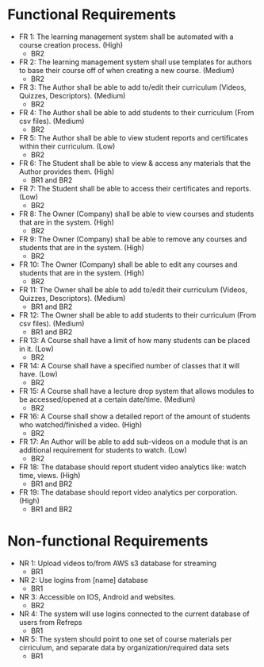 # Functional Requirements
- FR 1: The learning management system shall be automated with a course creation process. (High)
  - BR2 
- FR 2: The learning management system shall use templates for authors to base their course off of when creating a new course. (Medium)
  - BR2
- FR 3: The Author shall be able to add to/edit their curriculum (Videos, Quizzes, Descriptors). (Medium)
  - BR2
- FR 4: The Author shall be able to add students to their curriculum (From csv files). (Medium)
  - BR2
- FR 5: The Author shall be able to view student reports and certificates within their curriculum. (Low)
  - BR2
- FR 6: The Student shall be able to view & access any materials that the Author provides them. (High)
  - BR1 and BR2
- FR 7: The Student shall be able to access their certificates and reports. (Low)
  - BR2
- FR 8: The Owner (Company) shall be able to view courses and students that are in the system. (High)
  - BR2
- FR 9: The Owner (Company) shall be able to remove any courses and students that are in the system. (High)
  - BR2
- FR 10: The Owner (Company) shall be able to edit any courses and students that are in the system. (High)
  - BR2
- FR 11: The Owner shall be able to add to/edit their curriculum (Videos, Quizzes, Descriptors). (Medium)
  - BR1 and BR2
- FR 12: The Owner shall be able to add students to their curriculum (From csv files). (Medium)
  - BR1 and BR2
- FR 13: A Course shall have a limit of how many students can be placed in it. (Low)
  - BR2
- FR 14: A Course shall have a specified number of classes that it will have. (Low)
  - BR2
- FR 15: A Course shall have a lecture drop system that allows modules to be accessed/opened at a certain date/time. (Medium)
  - BR2
- FR 16: A Course shall show a detailed report of the amount of students who watched/finished a video. (High)
  - BR2
- FR 17: An Author will be able to add sub-videos on a module that is an additional requirement for students to watch. (Low)
  - BR2
- FR 18: The database should report student video analytics like: watch time, views. (High)
  - BR1 and BR2
- FR 19: The database should report video analytics per corporation. (High)
  - BR1 and BR2



# Non-functional Requirements
- NR 1: Upload videos to/from AWS s3 database for streaming
  - BR1
- NR 2: Use logins from [name] database
  - BR1
- NR 3: Accessible on IOS, Android and websites.
  - BR2
- NR 4: The system will use logins connected to the current database of users from Refreps 
  - BR1
- NR 5: The system should point to one set of course materials per cirriculum, and separate data by organization/required data sets 
  - BR1

